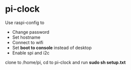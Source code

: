 # pi-clock
Use raspi-config to 
* Change password
* Set hostname
* Connect to wifi
* Set **boot to console** instead of desktop
* Enable spi and i2c

clone to /home/pi, cd to pi-clock and run **sudo sh setup.txt**
